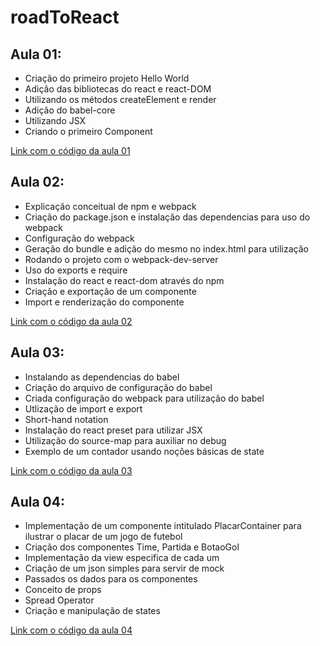 # roadToReact

## Aula 01:

* Criação do primeiro projeto Hello World
* Adição das bibliotecas do react e react-DOM
* Utilizando os métodos createElement e render
* Adição do babel-core
* Utilizando JSX
* Criando o primeiro Component

[Link com o código da aula 01](https://github.com/pineladsn/roadToReact/tree/A01-11032019)

## Aula 02:

* Explicação conceitual de npm e webpack
* Criação do package.json e instalação das dependencias para uso do webpack
* Configuração do webpack
* Geração do bundle e adição do mesmo no index.html para utilização
* Rodando o projeto com o webpack-dev-server
* Uso do exports e require
* Instalação do react e react-dom através do npm
* Criação e exportação de um componente
* Import e renderização do componente


[Link com o código da aula 02](https://github.com/pineladsn/roadToReact/tree/A02-20032019)

## Aula 03:

* Instalando as dependencias do babel
* Criação do arquivo de configuração do babel
* Criada configuração do webpack para utilização do babel
* Utlização de import e export
* Short-hand notation
* Instalação do react preset para utilizar JSX
* Utilização do source-map para auxiliar no debug
* Exemplo de um contador usando noções básicas de state


[Link com o código da aula 03](https://github.com/pineladsn/roadToReact/tree/A03-25032019)

## Aula 04:

* Implementação de um componente intitulado PlacarContainer para ilustrar o placar de um jogo de futebol
* Criação dos componentes Time, Partida e BotaoGol
* Implementação da view especifica de cada um
* Criação de um json simples para servir de mock
* Passados os dados para os componentes
* Conceito de props
* Spread Operator
* Criação e manipulação de states


[Link com o código da aula 04](https://github.com/pineladsn/roadToReact/tree/A04-01042019)